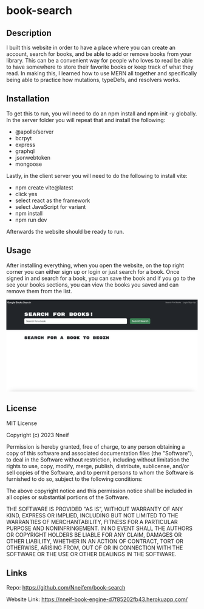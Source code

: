 # book-search

## Description

I built this website in order to have a place where you can create an account, search for books, and be able to add or remove books from your library. This can be a convenient way for people who loves to read be able to have somewhere to store their favorite books or keep track of what they read. In making this, I learned how to use MERN all together and specifically being able to practice how mutations, typeDefs, and resolvers works.


## Installation

To get this to run, you will need to do an npm install and npm init -y globally. In the server folder you will repeat that and install the following:
- @apollo/server
- bcrpyt
- express
- graphql
- jsonwebtoken
- mongoose

Lastly, in the client server you will need to do the following to install vite:
- npm create vite@latest
- click yes
- select react as the framework
- select JavaScript for variant
- npm install
- npm run dev

Afterwards the website should be ready to run.

## Usage

After installing everything, when you open the website, on the top right corner you can either sign up or login or just search for a book. Once signed in and search for a book, you can save the book and if you go to the see your books sections, you can view the books you saved and can remove them from the list.

![alt text](assets/Screenshot%202023-08-21%20at%2010.32.33%20PM.png)


## License

MIT License

Copyright (c) 2023 Nneif

Permission is hereby granted, free of charge, to any person obtaining a copy
of this software and associated documentation files (the "Software"), to deal
in the Software without restriction, including without limitation the rights
to use, copy, modify, merge, publish, distribute, sublicense, and/or sell
copies of the Software, and to permit persons to whom the Software is
furnished to do so, subject to the following conditions:

The above copyright notice and this permission notice shall be included in all
copies or substantial portions of the Software.

THE SOFTWARE IS PROVIDED "AS IS", WITHOUT WARRANTY OF ANY KIND, EXPRESS OR
IMPLIED, INCLUDING BUT NOT LIMITED TO THE WARRANTIES OF MERCHANTABILITY,
FITNESS FOR A PARTICULAR PURPOSE AND NONINFRINGEMENT. IN NO EVENT SHALL THE
AUTHORS OR COPYRIGHT HOLDERS BE LIABLE FOR ANY CLAIM, DAMAGES OR OTHER
LIABILITY, WHETHER IN AN ACTION OF CONTRACT, TORT OR OTHERWISE, ARISING FROM,
OUT OF OR IN CONNECTION WITH THE SOFTWARE OR THE USE OR OTHER DEALINGS IN THE
SOFTWARE.


## Links

Repo: https://github.com/Nneifem/book-search

Website Link: https://nneif-book-engine-d7f85202fb43.herokuapp.com/
